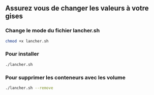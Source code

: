 ## Assurez vous de changer les valeurs à votre gises
### Change le mode du fichier lancher.sh
```bash
chmod +x lancher.sh
```
### Pour installer
```bash
./lancher.sh
```

### Pour supprimer les conteneurs avec les volume
```bash
./lancher.sh --remove
```
